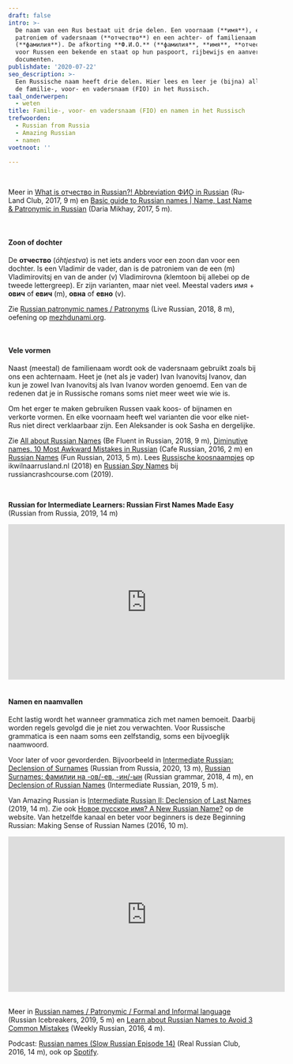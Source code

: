 ```yaml
---
draft: false
intro: >-
  De naam van een Rus bestaat uit drie delen. Een voornaam (**имя**), een
  patroniem of vadersnaam (**отчество**) en een achter- of familienaam
  (**фамилия**). De afkorting **Ф.И.О.** (**фамилия**, **имя**, **отчество**) is
  voor Russen een bekende en staat op hun paspoort, rijbewijs en aanverwante
  documenten.
publishdate: '2020-07-22'
seo_description: >-
  Een Russische naam heeft drie delen. Hier lees en leer je (bijna) alles over
  de familie-, voor- en vadersnaam (FIO) in het Russisch.
taal_onderwerpen:
  - weten
title: Familie-, voor- en vadersnaam (FIO) en namen in het Russisch
trefwoorden:
  - Russian from Russia
  - Amazing Russian
  - namen
voetnoot: ''

---
```


 <br/>

Meer in [What is отчество in Russian?! Abbreviation ФИО in Russian](https://www.youtube.com/watch?v=gp2NsN2JNb4) (Ru-Land Club, 2017, 9 m) en [Basic guide to Russian names | Name, Last Name & Patronymic in Russian](https://www.youtube.com/watch?v=iT3tsSNDcLw) (Daria Mikhay, 2017, 5 m).

 <br/>

#### Zoon of dochter

De **отчество** (*óhtjestva*) is net iets anders voor een zoon dan voor een dochter. Is een Vladimir de vader, dan is de patroniem van de een (m) Vladimirovitsj en van de ander (v) Vladimirovna (klemtoon bij allebei op de tweede lettergreep). Er zijn varianten, maar niet veel. Meestal vaders имя + **ович** of **евич** (m), **овна** of **евно** (v).


Zie [Russian patronymic names / Patronyms](https://www.youtube.com/watch?v=sBgmFnG3qyw) (Live Russian, 2018, 8 m), oefening op [mezhdunami.org](https://mezhdunami.org/unit01/1_6/language.shtml#ch1213).

<br/> 

#### Vele vormen

Naast (meestal) de familienaam wordt ook de vadersnaam gebruikt zoals bij ons een achternaam. Heet je (net als je vader) Ivan Ivanovitsj Ivanov, dan kun je zowel Ivan Ivanovitsj als Ivan Ivanov worden genoemd. Een van de redenen dat je in Russische romans soms niet meer weet wie wie is.

Om het erger te maken gebruiken Russen vaak koos- of bijnamen en verkorte vormen. En elke voornaam heeft wel varianten die voor elke niet-Rus niet direct verklaarbaar zijn. Een Aleksander is ook Sasha en dergelijke.


Zie [All about Russian Names](https://www.youtube.com/watch?v=FGg9JfQUS40) (Be Fluent in Russian, 2018, 9 m), [Diminutive names. 10 Most Awkward Mistakes in Russian](https://www.youtube.com/watch?v=aT7KJV9vj34) (Cafe Russian, 2016, 2 m) en [Russian Names](https://www.youtube.com/watch?v=2G0bFfqYKo8) (Fun Russian, 2013, 5 m). Lees [Russische koosnaampjes](https://ikwilnaarrusland.nl/russische-koosnaampjes/) op ikwilnaarrusland.nl (2018) en [Russian Spy Names](https://www.russiancrashcourse.com/post/russian-names) bij russiancrashcourse.com (2019).

<br/>

**Russian for Intermediate Learners: Russian First Names Made Easy**<br/>
(Russian from Russia, 2019, 14 m)

<iframe width="560" height="315" src="https://www.youtube.com/embed/2wqTUHjWZkw" frameborder="0" allow="accelerometer; autoplay; encrypted-media; gyroscope; picture-in-picture" allowfullscreen></iframe>



<br/>
<br/>

 

#### Namen en naamvallen

Echt lastig wordt het wanneer grammatica zich met namen bemoeit. Daarbij worden regels gevolgd die je niet zou verwachten. Voor Russische grammatica is een naam soms een zelfstandig, soms een bijvoeglijk naamwoord.

Voor later of voor gevorderden. Bijvoorbeeld in [Intermediate Russian: Declension of Surnames](https://youtu.be/EHjj8Kbts2U) (Russian from Russia, 2020, 13 m), [Russian Surnames: фамилии на -ов/-ев, -ин/-ын](https://www.youtube.com/watch?v=vWUKQmaX2uo) (Russian grammar, 2018, 4 m), en [Declension of Russian Names](https://youtu.be/zEwtuFjCx4k) (Intermediate Russian, 2019, 5 m).


Van Amazing Russian is [Intermediate Russian II: Declension of Last Names](https://www.youtube.com/watch?v=avnjSUBqGJ8) (2019, 14 m). Zie ook [Новое русское имя? A New Russian Name?](https://www.amazingrussian.com/single-post/2019/05/27/Новое-русское-имя-A-New-Russian-Name) op de website. Van hetzelfde kanaal en beter voor beginners is deze Beginning Russian: Making Sense of Russian Names (2016, 10 m). 

<iframe width="560" height="315" src="https://www.youtube.com/embed/e-FBpLauVoA" frameborder="0" allow="accelerometer; autoplay; encrypted-media; gyroscope; picture-in-picture" allowfullscreen></iframe>

 
<br/>
<br/> 

Meer in [Russian names / Patronymic / Formal and Informal language](https://www.youtube.com/watch?v=H4JIfdbxNDg) (Russian Icebreakers, 2019, 5 m) en [Learn about Russian Names to Avoid 3 Common Mistakes](https://youtu.be/YNtKY1NjYAo) (Weekly Russian, 2016, 4 m). 

Podcast: [Russian names (Slow Russian Episode 14)](https://realrussianclub.com/slowrussianpodcast/episode-14/) (Real Russian Club, 2016, 14 m), ook op [Spotify](https://open.spotify.com/episode/3a3U1S8vX8nTyjWmcChBJB?si=VngpQ6-rTqGyV7p3VWJl5A).



 